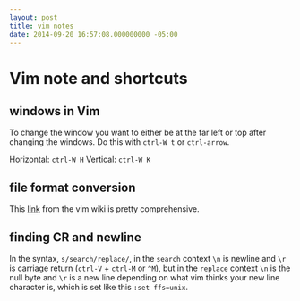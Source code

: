 ```yaml
---
layout: post
title: vim notes
date: 2014-09-20 16:57:08.000000000 -05:00
---
```


# Vim note and shortcuts

## windows in Vim

To change the window you want to either be at the far left or top after
changing the windows. Do this with `ctrl-W t` or `ctrl-arrow`.

Horizontal: `ctrl-W H`
Vertical: `ctrl-W K`

## file format conversion

This [link](http://vim.wikia.com/wiki/Change_end-of-line_format_for_dos-mac-unix)
from the vim wiki is pretty comprehensive.


## finding CR and newline

In the syntax, `s/search/replace/`, in the `search` context `\n` is newline and
`\r` is carriage return (`ctrl-V` + `ctrl-M` or `^M`), but in the `replace`
context `\n` is the null byte and `\r` is a new line depending on what vim
thinks your new line character is, which is set like this `:set ffs=unix`.
